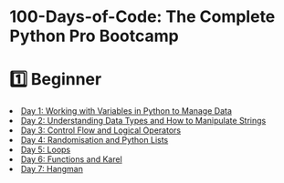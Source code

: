 # 100-Days-of-Code: The Complete Python Pro Bootcamp
# 1️⃣ Beginner 
<li> <a href = "https://github.com/marroth2808/100-Days-of-Code---The-Complete-P-ython-Pro-Bootcamp-for-2022/tree/main/Day%2001"> Day 1: Working with Variables in Python to Manage Data </a></li>
<li> <a href = "https://github.com/marroth2808/100-Days-of-Code-The-Complete-Python-Pro-Bootcamp-for-2022/tree/main/Day%2002"> Day 2: Understanding Data Types and How to Manipulate Strings </a></li>
<li> <a href = "https://github.com/marroth2808/100-Days-of-Code-The-Complete-Python-Pro-Bootcamp-for-2022/tree/main/Day%2003"> Day 3: Control Flow and Logical Operators</a></li>
<li> <a href = "https://github.com/marroth2808/100-Days-of-Code-The-Complete-Python-Pro-Bootcamp-for-2022/tree/main/Day%2004"> Day 4: Randomisation and Python Lists</a></li>
<li> <a href = "https://github.com/marroth2808/100-Days-of-Code-The-Complete-Python-Pro-Bootcamp/tree/main/Day%2005"> Day 5: Loops</a></li>
<li> <a href = "https://github.com/marroth2808/100-Days-of-Code-The-Complete-Python-Pro-Bootcamp/tree/main/Day%2006"> Day 6: Functions and Karel</a></li>
<li> <a href = "https://github.com/marroth2808/100-Days-of-Code-The-Complete-Python-Pro-Bootcamp/tree/main/Day%2007"> Day 7: Hangman</a></li>

